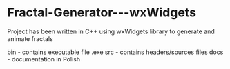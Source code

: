 # Fractal-Generator---wxWidgets
Project has been written in C++ using wxWidgets library to generate and animate fractals

bin - contains executable file .exe 
src - contains headers/sources files
docs - documentation in Polish
